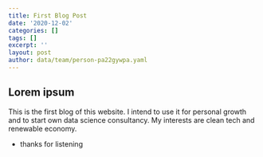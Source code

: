 ```yaml
---
title: First Blog Post
date: '2020-12-02'
categories: []
tags: []
excerpt: ''
layout: post
author: data/team/person-pa22gywpa.yaml
---
```

## Lorem ipsum
This is the first blog of this website. I intend to use it for personal growth and to start own data science consultancy. My interests are clean tech and renewable economy.
- thanks for listening